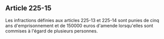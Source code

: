 Article 225-15
----
Les infractions définies aux articles 225-13 et 225-14 sont punies de cinq ans
d'emprisonnement et de 150000 euros d'amende lorsqu'elles sont commises à
l'égard de plusieurs personnes.
